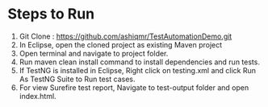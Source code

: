 # Steps to Run

1. Git Clone : https://github.com/ashiqmr/TestAutomationDemo.git
2. In Eclipse, open the cloned project as existing Maven project
3. Open terminal and navigate to project folder.
4. Run maven clean install command to install dependencies and run tests.
5. If TestNG is installed in Eclipse, Right click on testing.xml and click Run As TestNG Suite to Run test cases.
6. For view Surefire test report, Navigate to test-output folder and open index.html.